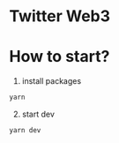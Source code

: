 # Twitter Web3

# How to start?

1. install packages

```bash
yarn
```

2. start dev

```bash
yarn dev
```
